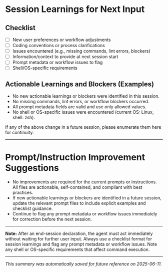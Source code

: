 # Session Learnings for Next Input

## Checklist

- [ ] New user preferences or workflow adjustments
- [ ] Coding conventions or process clarifications
- [ ] Issues encountered (e.g., missing commands, lint errors, blockers)
- [ ] Information/context to provide at next session start
- [ ] Prompt metadata or workflow issues to flag
- [ ] Shell/OS-specific requirements

## Actionable Learnings and Blockers (Examples)

- No new actionable learnings or blockers were identified in this session.
- No missing commands, lint errors, or workflow blockers occurred.
- All prompt metadata fields are valid and use only allowed values.
- No shell or OS-specific issues were encountered (current OS: Linux, shell: zsh).

If any of the above change in a future session, please enumerate them here for continuity.

---

# Prompt/Instruction Improvement Suggestions

- No improvements are required for the current prompts or instructions. All files are actionable, self-contained, and compliant with best practices.
- If new actionable learnings or blockers are identified in a future session, update the relevant prompt files to include explicit examples and checklist guidance.
- Continue to flag any prompt metadata or workflow issues immediately for correction before the next session.

---

**Note:** After an end-session declaration, the agent must act immediately without waiting for further user input. Always use a checklist format for session learnings and flag any prompt metadata or workflow issues. Note any shell or OS-specific requirements that affect command execution.

---

*This summary was automatically saved for future reference on 2025-06-11.*
